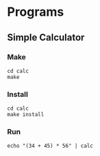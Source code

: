 # Programs

## Simple Calculator
### Make
```
cd calc
make
```
### Install
```
cd calc
make install
```
### Run
```
echo "(34 + 45) * 56" | calc
```
